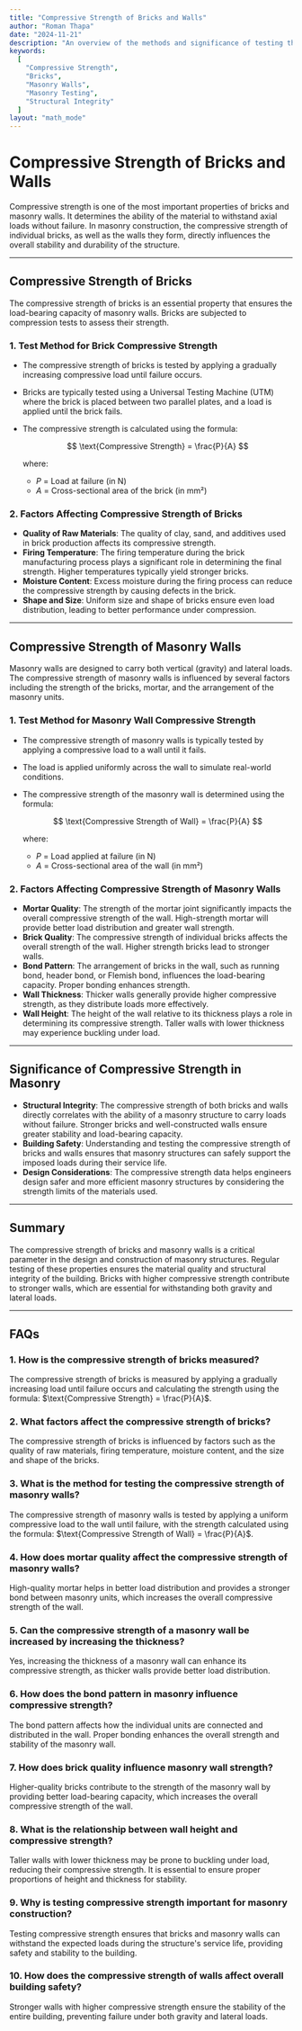 ```yaml
---
title: "Compressive Strength of Bricks and Walls"
author: "Roman Thapa"
date: "2024-11-21"
description: "An overview of the methods and significance of testing the compressive strength of bricks and masonry walls, which is crucial for ensuring the structural integrity and performance of masonry buildings."
keywords:
  [
    "Compressive Strength",
    "Bricks",
    "Masonry Walls",
    "Masonry Testing",
    "Structural Integrity"
  ]
layout: "math_mode"
---
```


# Compressive Strength of Bricks and Walls

Compressive strength is one of the most important properties of bricks and masonry walls. It determines the ability of the material to withstand axial loads without failure. In masonry construction, the compressive strength of individual bricks, as well as the walls they form, directly influences the overall stability and durability of the structure.

---

## Compressive Strength of Bricks

The compressive strength of bricks is an essential property that ensures the load-bearing capacity of masonry walls. Bricks are subjected to compression tests to assess their strength.

### 1. **Test Method for Brick Compressive Strength**
   - The compressive strength of bricks is tested by applying a gradually increasing compressive load until failure occurs.
   - Bricks are typically tested using a Universal Testing Machine (UTM) where the brick is placed between two parallel plates, and a load is applied until the brick fails.
   - The compressive strength is calculated using the formula:

     $$ \text{Compressive Strength} = \frac{P}{A} $$

     where:
     - $P$ = Load at failure (in N)
     - $A$ = Cross-sectional area of the brick (in mm²)

### 2. **Factors Affecting Compressive Strength of Bricks**
   - **Quality of Raw Materials**: The quality of clay, sand, and additives used in brick production affects its compressive strength.
   - **Firing Temperature**: The firing temperature during the brick manufacturing process plays a significant role in determining the final strength. Higher temperatures typically yield stronger bricks.
   - **Moisture Content**: Excess moisture during the firing process can reduce the compressive strength by causing defects in the brick.
   - **Shape and Size**: Uniform size and shape of bricks ensure even load distribution, leading to better performance under compression.

---

## Compressive Strength of Masonry Walls

Masonry walls are designed to carry both vertical (gravity) and lateral loads. The compressive strength of masonry walls is influenced by several factors including the strength of the bricks, mortar, and the arrangement of the masonry units.

### 1. **Test Method for Masonry Wall Compressive Strength**
   - The compressive strength of masonry walls is typically tested by applying a compressive load to a wall until it fails.
   - The load is applied uniformly across the wall to simulate real-world conditions.
   - The compressive strength of the masonry wall is determined using the formula:

     $$ \text{Compressive Strength of Wall} = \frac{P}{A} $$

     where:
     - $P$ = Load applied at failure (in N)
     - $A$ = Cross-sectional area of the wall (in mm²)

### 2. **Factors Affecting Compressive Strength of Masonry Walls**
   - **Mortar Quality**: The strength of the mortar joint significantly impacts the overall compressive strength of the wall. High-strength mortar will provide better load distribution and greater wall strength.
   - **Brick Quality**: The compressive strength of individual bricks affects the overall strength of the wall. Higher strength bricks lead to stronger walls.
   - **Bond Pattern**: The arrangement of bricks in the wall, such as running bond, header bond, or Flemish bond, influences the load-bearing capacity. Proper bonding enhances strength.
   - **Wall Thickness**: Thicker walls generally provide higher compressive strength, as they distribute loads more effectively.
   - **Wall Height**: The height of the wall relative to its thickness plays a role in determining its compressive strength. Taller walls with lower thickness may experience buckling under load.

---

## Significance of Compressive Strength in Masonry

- **Structural Integrity**: The compressive strength of both bricks and walls directly correlates with the ability of a masonry structure to carry loads without failure. Stronger bricks and well-constructed walls ensure greater stability and load-bearing capacity.
- **Building Safety**: Understanding and testing the compressive strength of bricks and walls ensures that masonry structures can safely support the imposed loads during their service life.
- **Design Considerations**: The compressive strength data helps engineers design safer and more efficient masonry structures by considering the strength limits of the materials used.

---

## Summary

The compressive strength of bricks and masonry walls is a critical parameter in the design and construction of masonry structures. Regular testing of these properties ensures the material quality and structural integrity of the building. Bricks with higher compressive strength contribute to stronger walls, which are essential for withstanding both gravity and lateral loads.

---

## FAQs

### 1. How is the compressive strength of bricks measured?
The compressive strength of bricks is measured by applying a gradually increasing load until failure occurs and calculating the strength using the formula: $\text{Compressive Strength} = \frac{P}{A}$.

### 2. What factors affect the compressive strength of bricks?
The compressive strength of bricks is influenced by factors such as the quality of raw materials, firing temperature, moisture content, and the size and shape of the bricks.

### 3. What is the method for testing the compressive strength of masonry walls?
The compressive strength of masonry walls is tested by applying a uniform compressive load to the wall until failure, with the strength calculated using the formula: $\text{Compressive Strength of Wall} = \frac{P}{A}$.

### 4. How does mortar quality affect the compressive strength of masonry walls?
High-quality mortar helps in better load distribution and provides a stronger bond between masonry units, which increases the overall compressive strength of the wall.

### 5. Can the compressive strength of a masonry wall be increased by increasing the thickness?
Yes, increasing the thickness of a masonry wall can enhance its compressive strength, as thicker walls provide better load distribution.

### 6. How does the bond pattern in masonry influence compressive strength?
The bond pattern affects how the individual units are connected and distributed in the wall. Proper bonding enhances the overall strength and stability of the masonry wall.

### 7. How does brick quality influence masonry wall strength?
Higher-quality bricks contribute to the strength of the masonry wall by providing better load-bearing capacity, which increases the overall compressive strength of the wall.

### 8. What is the relationship between wall height and compressive strength?
Taller walls with lower thickness may be prone to buckling under load, reducing their compressive strength. It is essential to ensure proper proportions of height and thickness for stability.

### 9. Why is testing compressive strength important for masonry construction?
Testing compressive strength ensures that bricks and masonry walls can withstand the expected loads during the structure's service life, providing safety and stability to the building.

### 10. How does the compressive strength of walls affect overall building safety?
Stronger walls with higher compressive strength ensure the stability of the entire building, preventing failure under both gravity and lateral loads.